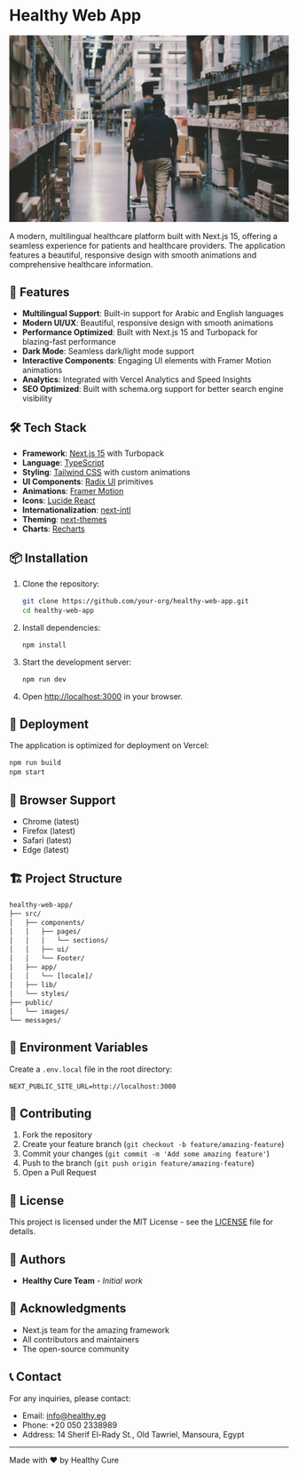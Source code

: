 # Healthy Web App

![Healthy Web App Banner](public/images/hero1.jpg)

A modern, multilingual healthcare platform built with Next.js 15, offering a seamless experience for patients and healthcare providers. The application features a beautiful, responsive design with smooth animations and comprehensive healthcare information.

## 🌟 Features

- **Multilingual Support**: Built-in support for Arabic and English languages
- **Modern UI/UX**: Beautiful, responsive design with smooth animations
- **Performance Optimized**: Built with Next.js 15 and Turbopack for blazing-fast performance
- **Dark Mode**: Seamless dark/light mode support
- **Interactive Components**: Engaging UI elements with Framer Motion animations
- **Analytics**: Integrated with Vercel Analytics and Speed Insights
- **SEO Optimized**: Built with schema.org support for better search engine visibility

## 🛠️ Tech Stack

- **Framework**: [Next.js 15](https://nextjs.org/) with Turbopack
- **Language**: [TypeScript](https://www.typescriptlang.org/)
- **Styling**: [Tailwind CSS](https://tailwindcss.com/) with custom animations
- **UI Components**: [Radix UI](https://www.radix-ui.com/) primitives
- **Animations**: [Framer Motion](https://www.framer.com/motion/)
- **Icons**: [Lucide React](https://lucide.dev/)
- **Internationalization**: [next-intl](https://next-intl-docs.vercel.app/)
- **Theming**: [next-themes](https://github.com/pacocoursey/next-themes)
- **Charts**: [Recharts](https://recharts.org/)

## 📦 Installation

1. Clone the repository:

   ```bash
   git clone https://github.com/your-org/healthy-web-app.git
   cd healthy-web-app
   ```

2. Install dependencies:

   ```bash
   npm install
   ```

3. Start the development server:

   ```bash
   npm run dev
   ```

4. Open [http://localhost:3000](http://localhost:3000) in your browser.

## 🚀 Deployment

The application is optimized for deployment on Vercel:

```bash
npm run build
npm start
```

## 📱 Browser Support

- Chrome (latest)
- Firefox (latest)
- Safari (latest)
- Edge (latest)

## 🏗️ Project Structure

```
healthy-web-app/
├── src/
│   ├── components/
│   │   ├── pages/
│   │   │   └── sections/
│   │   ├── ui/
│   │   └── Footer/
│   ├── app/
│   │   └── [locale]/
│   ├── lib/
│   └── styles/
├── public/
│   └── images/
└── messages/
```

## 🔧 Environment Variables

Create a `.env.local` file in the root directory:

```env
NEXT_PUBLIC_SITE_URL=http://localhost:3000
```

## 📝 Contributing

1. Fork the repository
2. Create your feature branch (`git checkout -b feature/amazing-feature`)
3. Commit your changes (`git commit -m 'Add some amazing feature'`)
4. Push to the branch (`git push origin feature/amazing-feature`)
5. Open a Pull Request

## 📄 License

This project is licensed under the MIT License - see the [LICENSE](LICENSE) file for details.

## 👥 Authors

- **Healthy Cure Team** - _Initial work_

## 🙏 Acknowledgments

- Next.js team for the amazing framework
- All contributors and maintainers
- The open-source community

## 📞 Contact

For any inquiries, please contact:

- Email: info@healthy.eg
- Phone: +20 050 2338989
- Address: 14 Sherif El-Rady St., Old Tawriel, Mansoura, Egypt

---

Made with ❤️ by Healthy Cure
